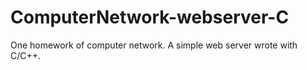 # ComputerNetwork-webserver-C
One homework of computer network.  A simple web server wrote with C/C++.
